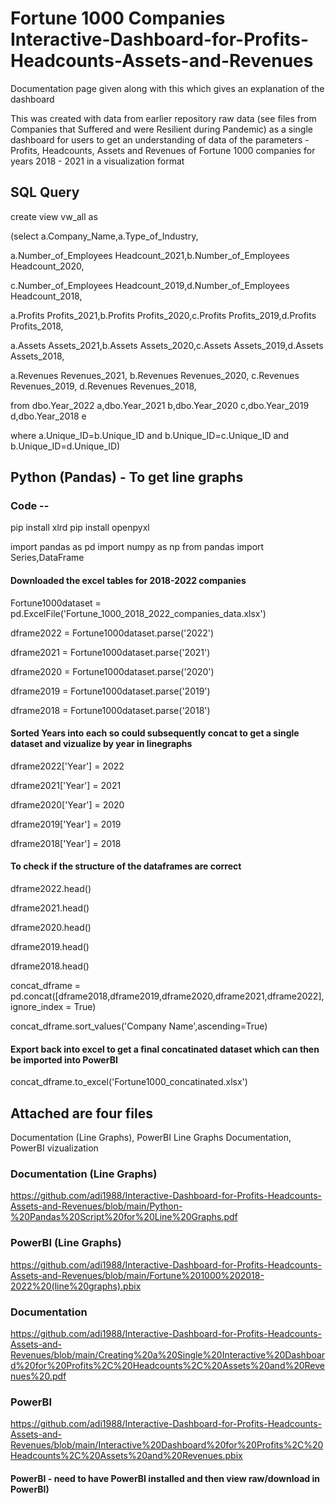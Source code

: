 # Fortune 1000 Companies Interactive-Dashboard-for-Profits-Headcounts-Assets-and-Revenues

Documentation page given along with this which gives an explanation of the dashboard

This was created with data from earlier repository raw data (see files from Companies that Suffered and were Resilient during Pandemic) as a single dashboard for users to get an understanding of data of the parameters - Profits, Headcounts, Assets and Revenues of Fortune 1000 companies for years 2018 - 2021 in a visualization format

## SQL Query
create view vw_all as

(select a.Company_Name,a.Type_of_Industry,

a.Number_of_Employees Headcount_2021,b.Number_of_Employees Headcount_2020,

c.Number_of_Employees Headcount_2019,d.Number_of_Employees Headcount_2018,

a.Profits Profits_2021,b.Profits Profits_2020,c.Profits Profits_2019,d.Profits Profits_2018,

a.Assets Assets_2021,b.Assets Assets_2020,c.Assets Assets_2019,d.Assets Assets_2018,

a.Revenues Revenues_2021, b.Revenues Revenues_2020, c.Revenues Revenues_2019, d.Revenues Revenues_2018,

from dbo.Year_2022 a,dbo.Year_2021 b,dbo.Year_2020 c,dbo.Year_2019 d,dbo.Year_2018 e

where a.Unique_ID=b.Unique_ID and b.Unique_ID=c.Unique_ID and b.Unique_ID=d.Unique_ID)


## Python (Pandas) -  To get line graphs
### Code --

pip install xlrd
pip install openpyxl

import pandas as pd
import numpy as np
from pandas import Series,DataFrame

#### Downloaded the excel tables for 2018-2022 companies

Fortune1000dataset = pd.ExcelFile('Fortune_1000_2018_2022_companies_data.xlsx')

dframe2022 = Fortune1000dataset.parse('2022')

dframe2021 = Fortune1000dataset.parse('2021')

dframe2020 = Fortune1000dataset.parse('2020')

dframe2019 = Fortune1000dataset.parse('2019')

dframe2018 = Fortune1000dataset.parse('2018')


#### Sorted Years into each so could subsequently concat to get a single dataset and vizualize by year in linegraphs

dframe2022['Year'] = 2022

dframe2021['Year'] = 2021

dframe2020['Year'] = 2020

dframe2019['Year'] = 2019

dframe2018['Year'] = 2018


#### To check if the structure of the dataframes are correct

dframe2022.head()

dframe2021.head()

dframe2020.head()

dframe2019.head()

dframe2018.head()

concat_dframe = pd.concat([dframe2018,dframe2019,dframe2020,dframe2021,dframe2022], ignore_index = True)

concat_dframe.sort_values('Company Name',ascending=True)


#### Export back into excel to get a final concatinated dataset which can then be imported into PowerBI

concat_dframe.to_excel('Fortune1000_concatinated.xlsx')




## Attached are four files

Documentation (Line Graphs), PowerBI Line Graphs
Documentation, PowerBI vizualization

### Documentation (Line Graphs)
https://github.com/adi1988/Interactive-Dashboard-for-Profits-Headcounts-Assets-and-Revenues/blob/main/Python-%20Pandas%20Script%20for%20Line%20Graphs.pdf

### PowerBI (Line Graphs)
https://github.com/adi1988/Interactive-Dashboard-for-Profits-Headcounts-Assets-and-Revenues/blob/main/Fortune%201000%202018-2022%20(line%20graphs).pbix

### Documentation
https://github.com/adi1988/Interactive-Dashboard-for-Profits-Headcounts-Assets-and-Revenues/blob/main/Creating%20a%20Single%20Interactive%20Dashboard%20for%20Profits%2C%20Headcounts%2C%20Assets%20and%20Revenues%20.pdf

### PowerBI 
https://github.com/adi1988/Interactive-Dashboard-for-Profits-Headcounts-Assets-and-Revenues/blob/main/Interactive%20Dashboard%20for%20Profits%2C%20Headcounts%2C%20Assets%20and%20Revenues.pbix
#### PowerBI - need to have PowerBI installed and then view raw/download in PowerBI)
